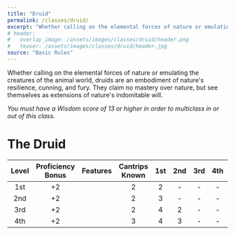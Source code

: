 ```yaml
---
title: "Druid"
permalink: /classes/druid/
excerpt: "Whether calling on the elemental forces of nature or emulating the creatures of the animal world, druids are an embodiment of nature's resilience, cunning, and fury."
# header:
#   overlay_image: /assets/images/classes/druid/header.png
#   teaser: /assets/images/classes/druid/header.jpg
source: "Basic Rules"
---
```

Whether calling on the elemental forces of nature or emulating the creatures of the animal world, druids are an embodiment of nature's resilience, cunning, and fury. They claim no mastery over nature, but see themselves as extensions of nature's indomitable will.

*You must have a Wisdom score of 13 or higher in order to multiclass in or out of this class.*

# The Druid 

| Level | Proficiency Bonus| Features | Cantrips Known | 1st | 2nd | 3rd | 4th | 5th | 6th | 7th | 8th | 9th |
| :---: | :---: | :---- | :---: | :--: | :--: | :--: | :--: | :--: | :--: | :--: | :--: | :--: |
| 1st | +2 || 2 | 2 | - | - | - | - | - | - | - | - |
| 2nd | +2 || 2 | 3 | - | - | - | - | - | - | - | - |
| 3rd | +2 || 2 | 4 | 2 | - | - | - | - | - | - | - |
| 4th | +2 || 3 | 4 | 3 | - | - | - | - | - | - | - |